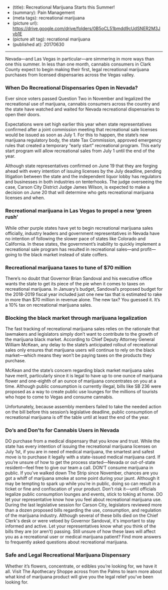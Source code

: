 * (title): Recreational Marijuana Starts this Summer!
* (summary): Pain Management
* (meta tags): recreational marijuana
* (picture url): https://drive.google.com/drive/folders/0B5oCL51bmdd9cUdSNER2M3Jvb1E
* (picture alt tag): recrational marijuana
* (published at): 20170630

---

Nevada—and Las Vegas in particular—are simmering in more ways than one this
summer. In less than one month, cannabis consumers in Clark County expect to
begin making their first, legal recreational marijuana purchases from licensed
dispensaries across the Vegas valley.

### When Do Recreational Dispensaries Open in Nevada?

Ever since voters passed Question Two in November and legalized the recreational
use of marijuana, cannabis consumers across the country and the state have
watched and waited for Nevada recreational dispensaries to open their doors.

Expectations were set high earlier this year when state representatives
confirmed after a joint commission meeting that recreational sale licenses would
be issued as soon as July 1. For this to happen, the state’s new marijuana
regulatory body, the state Tax Commission, approved emergency rules that created
a temporary “early start” recreational program. This early start program will
allow recreational sales from July 1 until the end of the year.

Although state representatives confirmed on June 19 that they are forging ahead
with every intention of issuing licenses by the July deadline, pending
litigation between the state and the independent liquor lobby has regulators and
businesses in both industries on tenterhooks. The judge overseeing the case,
Carson City District Judge James Wilson, is expected to make a decision on June
20 that will determine who gets recreational marijuana licenses and when.

### Recreational marijuana in Las Vegas to propel a new ‘green rush’

While other purple states have yet to begin recreational marijuana sales
officially, industry leaders and government representatives in Nevada have no
intention of following the slower pace of states like Colorado and California.
In these states, the government’s inability to quickly implement a recreational
sale program has resulted in recreational sales—and profit—going to the black
market instead of state coffers.

### Recreational marijuana taxes to tune of $70 million

There’s no doubt that Governor Brian Sandoval and his executive office wants the
state to get its piece of the pie when it comes to taxes on recreational
marijuana. In January’s budget, Sandoval’s proposed budget for the 2018-2019
fiscal year included just one new tax that is estimated to rake in more than $70
million in revenue alone. The new tax? You guessed it. It’s a 10% tax on
recreational marijuana sales.

### Blocking the black market through marijuana legalization

The fast tracking of recreational marijuana sales relies on the rationale that
lawmakers and legislators simply don’t want to contribute to the growth of the
marijuana black market. According to Chief Deputy Attorney General William
McKean, any delay to the state’s anticipated rollout of recreational sales only
ensures that marijuana users will continue to rely on the black market—which
means they won’t be paying taxes on the products they purchase.

McKean and the state’s concern regarding black market marijuana sales have
merit, particularly since it is legal to have up to one ounce of marijuana
flower and one-eighth of an ounce of marijuana concentrates on you at a time.
Although public consumption is currently illegal, bills like SB 236 were
proposed as a way to create public use lounges for the millions of tourists who
hope to come to Vegas and consume cannabis.

Unfortunately, because assembly members failed to take the needed action on the
bill before this session’s legislative deadline, public consumption of
recreational marijuana is off the table until at least the end of the year.

### Do’s and Don’ts for Cannabis Users in Nevada

DO purchase from a medical dispensary that you know and trust. While the state
has every intention of issuing the recreational marijuana licenses on July 1st,
if you are in need of medical marijuana, the smartest and safest move is to
purchase it legally with a state-issued medical marijuana card. If you’re unsure
of how to get the process started—Nevada or out-of-state resident—feel free to
give our team a call. DON’T consume marijuana in public. If you’ve walked down
The Strip since November, chances are you got a whiff of marijuana smoke at some
point during your jaunt. Although it may be tempting to spark up while you’re in
public, doing so can result in a ticket or fine and confiscation of your
product. Don’t risk it—until officials legalize public consumption lounges and
events, stick to toking at home. DO let your representative know how you feel
about recreational marijuana use. During the last legislative session for Carson
City, legislators reviewed more than a dozen proposed bills regarding the use,
consumption, and regulation of the marijuana industry. Although several of these
bills died on the Chief Clerk's desk or were vetoed by Governor Sandoval, it's
important to stay informed and active. Let your representatives know what you
think of the bills they are (or aren’t) passing. Still unsure of how these laws
will affect you as a recreational user or medical marijuana patient? Find more
answers to frequently asked questions about recreational marijuana.

### Safe and Legal Recreational Marijuana Dispensary

Whether it’s flowers, concentrate, or edibles you’re looking for, we have it
all. Visit The Apothecary Shoppe across from the Palms to learn more about what
kind of marijuana product will give you the legal relief you’ve been looking
for.

